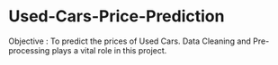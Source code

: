 # Used-Cars-Price-Prediction
Objective : To predict the prices of Used Cars.
Data Cleaning and Pre-processing plays a vital role in this project.
